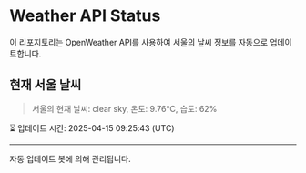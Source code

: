 
# Weather API Status

이 리포지토리는 OpenWeather API를 사용하여 서울의 날씨 정보를 자동으로 업데이트합니다.

## 현재 서울 날씨
> 서울의 현재 날씨: clear sky, 온도: 9.76°C, 습도: 62%

⏳ 업데이트 시간: 2025-04-15 09:25:43 (UTC)

---
자동 업데이트 봇에 의해 관리됩니다.
